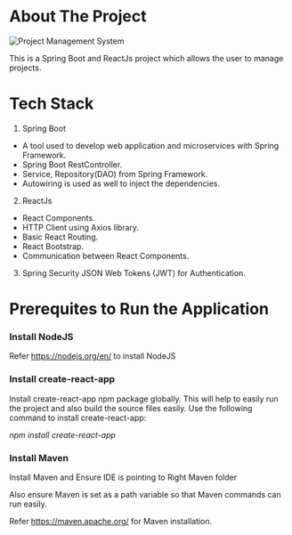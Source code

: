 # About The Project
![Project Management System](https://user-images.githubusercontent.com/69888214/182136682-d528341f-e17e-4fd9-93bd-c9c015e562ad.png)

<p>
  This is a Spring Boot and ReactJs project which allows the user to manage projects. 
</p>

# Tech Stack

1. Spring Boot
-   A tool used to develop web application and microservices with Spring Framework.
-   Spring Boot RestController.
-   Service, Repository(DAO) from Spring Framework.
-   Autowiring is used as well to inject the dependencies.

2.  ReactJs
-   React Components.
-   HTTP Client using Axios library.
-   Basic React Routing.
-   React Bootstrap.
-   Communication between React Components.

3. Spring Security JSON Web Tokens (JWT) for Authentication.

# Prerequites to Run the Application


### Install NodeJS

Refer https://nodejs.org/en/ to install NodeJS

### Install create-react-app

Install create-react-app npm package globally. This will help to easily run the project and also build the source files easily. Use the following command to install create-react-app: 

*npm install create-react-app*

### Install Maven

Install Maven and Ensure IDE is pointing to Right Maven folder

Also ensure Maven is set as a path variable so that Maven commands can run easily.

Refer https://maven.apache.org/ for Maven installation.


